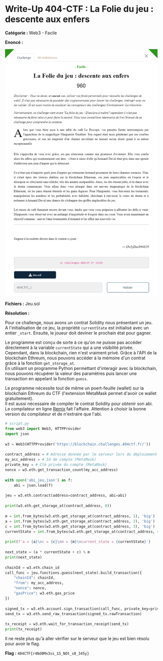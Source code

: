 # Write-Up 404-CTF : La Folie du jeu : descente aux enfers 

__Catégorie :__ Web3 - Facile

**Enoncé :**

![Enoncé du challenge](images/enonce.png)

**Fichiers :** Jeu.sol

**Résolution :**

Pour ce challenge, nous avons un contrat Solidity nous présentant un jeu.  
A l'initialisation de ce jeu, la propriété `currentState` est initialisé avec un entier `_start`. Ensuite, le joueur doit deviner le prochain état pour gagner.  

Le programme est conçu de sorte à ce qu'on ne puisse pas accéder directement à la variable `currentState` qui a une visibilité privée. Cependant, dans la blockchain, rien n'est vraiment privé. Grâce à l'API de la blockchain Ethreum, nous pouvons accéder à la mémoire d'un contrat grâce à la fonction `get_storage_at`.  
En utilisant un programme Python permettant d'interagir avec la blockchain, nous pouvons récupérer la valeur des paramètres puis lancer une transaction en appelant la fonction `guess`.

Le programme nécessite tout de même un poert-feuille (wallet) sur la blockchain Ethreum du CTF (l'extension MetaMask permet d'avoir ce wallet gratuitement).  
Il est aussi nécessaire de compiler le contrat Solidity pour obtenir son abi. Le compilateur en ligne [Remix](https://remix.ethereum.org) fait l'affaire. Attention à choisir la bonne version du compilateur et de n'extraire que l'abi. 

```python
# script.py
from web3 import Web3, HTTPProvider
import json

w3 = Web3(HTTPProvider('https://blockchain.challenges.404ctf.fr/'))

contract_address = # Adresse donnée par le serveur lors du déploiement
my_acc_address = # Id de compte (MetaMask)
private_key = # Clé privée du compte (MetaMask)
nonce = w3.eth.get_transaction_count(my_acc_address)

with open('abi_jeu.json') as f:
    abi = json.load(f)

jeu = w3.eth.contract(address=contract_address, abi=abi)

print(w3.eth.get_storage_at(contract_address, 0))

m = int.from_bytes(w3.eth.get_storage_at(contract_address, 1), 'big')
a = int.from_bytes(w3.eth.get_storage_at(contract_address, 2), 'big')
c = int.from_bytes(w3.eth.get_storage_at(contract_address, 3), 'big')
currentState = int.from_bytes(w3.eth.get_storage_at(contract_address, 4), 'big')

print(f'a = {a}\nc = {c}\nm = {m}\ncurrent_state = {currentState}')

next_state = (a * currentState + c) % m
print(next_state)

chainId = w3.eth.chain_id
call_func = jeu.functions.guess(next_state).build_transaction({
    "chainId": chainId,
    "from": my_acc_address, 
    "nonce": nonce,
    "gasPrice": w3.eth.gas_price
})

signed_tx = w3.eth.account.sign_transaction(call_func, private_key=private_key)
send_tx = w3.eth.send_raw_transaction(signed_tx.rawTransaction)

tx_receipt = w3.eth.wait_for_transaction_receipt(send_tx)
print(tx_receipt)
```

Il ne reste plus qu'à aller vérifier sur le serveur que le jeu est bien résolu pour avoir le flag.

**Flag :** `404CTF{r4Nd0Mn3ss_1S_NOt_s0_345y}`